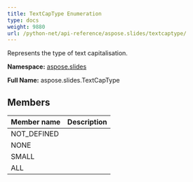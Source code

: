 ```yaml
---
title: TextCapType Enumeration
type: docs
weight: 9880
url: /python-net/api-reference/aspose.slides/textcaptype/
---
```


Represents the type of text capitalisation.

**Namespace:** [aspose.slides](/slides/python-net/api-reference/aspose.slides/)

**Full Name:** aspose.slides.TextCapType



## **Members**
|**Member name**|**Description**|
| :- | :- |
|NOT_DEFINED||
|NONE||
|SMALL||
|ALL||
